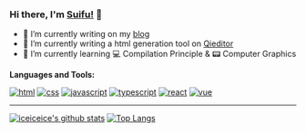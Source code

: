 ### Hi there, I'm [Suifu!](https://omg.byeguo.cn) 👋

- 🍎 I’m currently writing on my [blog](https://github.com/betterTisen/gatsby-omg-blog)
- 🍉 I’m currently writing a html generation tool on [Qieditor](https://github.com/betterTisen/Seditor)
- 🍇 I’m currently learning 💻 Compilation Principle & 📟 Computer Graphics

**Languages and Tools:**  

[![html](https://pure-escarpment-54474.herokuapp.com/api?type=html)](https://github.com/betterTisen/github-skill-card)
[![css](https://pure-escarpment-54474.herokuapp.com/api?type=css)](https://github.com/betterTisen/github-skill-card)
[![javascript](https://pure-escarpment-54474.herokuapp.com/api?type=javascript)](https://github.com/betterTisen/github-skill-card)
[![typescript](https://pure-escarpment-54474.herokuapp.com/api?type=typescript)](https://github.com/betterTisen/github-skill-card)
[![react](https://pure-escarpment-54474.herokuapp.com/api?type=react)](https://github.com/betterTisen/github-skill-card)
[![vue](https://pure-escarpment-54474.herokuapp.com/api?type=vue)](https://github.com/betterTisen/github-skill-card)

---

[![iceiceice's github stats](https://github-readme-stats.vercel.app/api?username=betterTisen&show_icons=true&title_color=2a87d2&icon_color=fdd030&text_color=525252&bg_color=ffffff)](https://github.com/anuraghazra/github-readme-stats)
[![Top Langs](https://github-readme-stats.vercel.app/api/top-langs/?username=betterTisen&layout=compact&title_color=2a87d2&icon_color=fdd030&text_color=525252&bg_color=ffffff)](https://github.com/anuraghazra/github-readme-stats)

